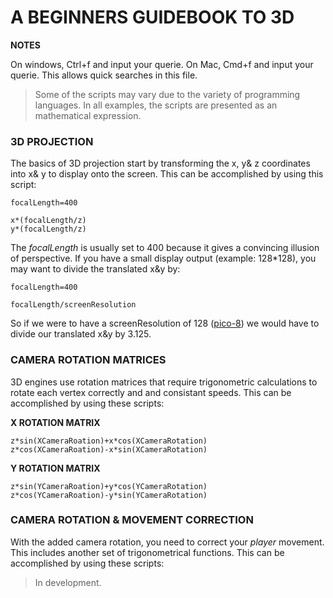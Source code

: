 # A BEGINNERS GUIDEBOOK TO 3D

**NOTES**

On windows, Ctrl+f and input your querie. On Mac, Cmd+f and input your querie. This allows quick searches in this file.

> Some of the scripts may vary due to the variety of programming languages. In all examples, the scripts are presented as an mathematical expression.

### 3D PROJECTION

The basics of 3D projection start by transforming the x, y& z coordinates into x& y to display onto the screen. This can be accomplished by using this script:

````
focalLength=400

x*(focalLength/z)
y*(focalLength/z)
````

The _focalLength_ is usually set to 400 because it gives a convincing illusion of perspective. If you have a small display output (example: 128*128), you may want to divide the translated x&y by:

```
focalLength=400

focalLength/screenResolution
```

So if we were to have a screenResolution of 128 ([pico-8](https://www.lexaloffle.com/pico-8.php)) we would have to divide our translated x&y by 3.125.

### CAMERA ROTATION MATRICES

3D engines use rotation matrices that require trigonometric calculations to rotate each vertex correctly and and consistant speeds. This can be accomplished by using these scripts:

**X ROTATION MATRIX**

```
z*sin(XCameraRoation)+x*cos(XCameraRotation)
z*cos(XCameraRoation)-x*sin(XCameraRotation)
```

**Y ROTATION MATRIX**

```
z*sin(YCameraRoation)+y*cos(YCameraRotation)
z*cos(YCameraRoation)-y*sin(YCameraRotation)
```

### CAMERA ROTATION & MOVEMENT CORRECTION

With the added camera rotation, you need to correct your _player_ movement. This includes another set of trigonometrical functions. This can be accomplished by using these scripts:

> In development.
